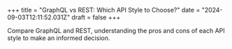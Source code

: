 +++
title = "GraphQL vs REST: Which API Style to Choose?"
date = "2024-09-03T12:11:52.031Z"
draft = false
+++

  Compare GraphQL and REST, understanding the pros and cons of each API style to make an informed decision.
        